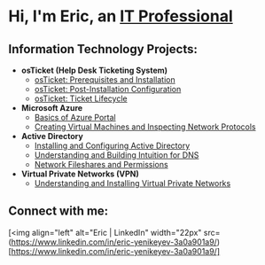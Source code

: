 <h1>Hi, I'm Eric, an <a href="https://linkedin.com/in/">IT Professional</a></h1>

<h2> Information Technology Projects:</h2>

- <b>osTicket (Help Desk Ticketing System)</b>
  - [osTicket: Prerequisites and Installation](https://github.com/eyenikeyev/osticket-prereqs)
  - [osTicket: Post-Installation Configuration](https://github.com/eyenikeyev/post-install-config)
  - [osTicket: Ticket Lifecycle](https://github.com/eyenikeyev/ticket-lifecycle)
- <b>Microsoft Azure</b>
  - [Basics of Azure Portal](https://github.com/eyenikeyev/azure.portal)
  - [Creating Virtual Machines and Inspecting Network Protocols](https://github.com/eyenikeyev/vm-network)
- <b>Active Directory</b>
  - [Installing and Configuring Active Directory](https://github.com/eyenikeyev/active-directory)
  - [Understanding and Building Intuition for DNS](https://github.com/eyenikeyev/dns)
  - [Network Fileshares and Permissions](https://github.com/eyenikeyev/network-fileshare)
- <b>Virtual Private Networks (VPN)</b>
  - [Understanding and Installing Virtual Private Networks](https://github.com/eyenikeyev/vpn)
<h2>Connect with me:</h2>


[<img align="left" alt="Eric | LinkedIn" width="22px" src=(https://www.linkedin.com/in/eric-yenikeyev-3a0a901a9/)[https://www.linkedin.com/in/eric-yenikeyev-3a0a901a9/]



[linkedin]: https://linkedin.com/in/Eric
